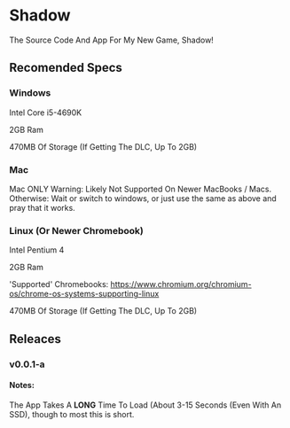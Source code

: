 # Shadow
The Source Code And App For My New Game, Shadow!
## Recomended Specs
### Windows
Intel Core i5-4690K

2GB Ram

470MB Of Storage (If Getting The DLC, Up To 2GB)
### Mac
Mac ONLY Warning: Likely Not Supported On Newer MacBooks / Macs.
Otherwise: Wait or switch to windows, or just use the same as above and pray that it works.
### Linux (Or Newer Chromebook)
Intel Pentium 4

2GB Ram

'Supported' Chromebooks: https://www.chromium.org/chromium-os/chrome-os-systems-supporting-linux

470MB Of Storage (If Getting The DLC, Up To 2GB)

## Releaces

### v0.0.1-a

#### Notes:
The App Takes A **LONG** Time To Load (About 3-15 Seconds (Even With An SSD), though to most this is short.
